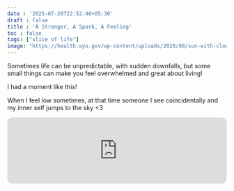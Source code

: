 ```yaml
---
date : '2025-07-20T22:52:46+05:30'
draft : false
title : 'A Stranger, A Spark, A Feeling'
toc : false
tags: ["slice of life"]
image: "https://health.wyo.gov/wp-content/uploads/2020/08/sun-with-cloudy-sky.jpg"
---
```



Sometimes life can be unpredictable, with sudden downfalls, but some small things can make you feel overwhelmed and great about living!

I had a moment like this!

When I feel low sometimes, at that time someone I see coincidentally and my inner self jumps to the sky <3




<iframe data-testid="embed-iframe" style="border-radius:12px" src="https://open.spotify.com/embed/track/6jyKlPGeDbWWEpvlCq5NnF?utm_source=generator" width="100%" height="152" frameBorder="0" allowfullscreen="" allow="autoplay; clipboard-write; encrypted-media; fullscreen; picture-in-picture" loading="lazy"></iframe>






<!-- Comment Section Configurations! -->
<script src="https://giscus.app/client.js"
        data-repo="mdxabu/mdxabu.github.io"
        data-repo-id="R_kgDOLs5FtQ"
        data-category="Blogs"
        data-category-id="DIC_kwDOLs5Ftc4CrYy-"
        data-mapping="pathname"
        data-strict="0"
        data-reactions-enabled="0"
        data-emit-metadata="0"
        data-input-position="top"
        data-theme="light_protanopia"
        data-lang="en"
        crossorigin="anonymous"
        async>
</script>
